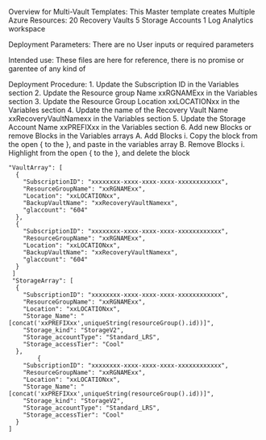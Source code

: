 Overview for Multi-Vault Templates:
This Master template creates Multiple Azure  Resources:
	20 Recovery Vaults 
  5 Storage Accounts 
  1 Log Analytics workspace
  
Deployment Parameters: 
	There are no User inputs or required parameters
  
Intended use:
  These files are here for reference, there is no promise or garentee of any kind of 
  
 
Deployment Procedure: 
	1.  Update the Subscription ID in the Variables section
  2.  Update the Resource group Name xxRGNAMExx in the Variables section
  3.  Update the Resource Group Location xxLOCATIONxx in the Variables section
  4.  Update the name of the Recovery Vault Name xxRecoveryVaultNamexx in the Variables section 
  5.  Update the Storage Account Name xxPREFIXxx in the Variables section
  6.  Add new Blocks or remove Blocks in the Variables arrays 
    A.  Add Blocks
      i.  Copy the block from the open { to the }, and paste in the variables array 
    B.  Remove Blocks
      i.  Highlight from the open { to the }, and delete the block 
  
    "VaultArray": [
      {
        "SubscriptionID": "xxxxxxxx-xxxx-xxxx-xxxx-xxxxxxxxxxxx",
        "ResourceGroupName": "xxRGNAMExx",
        "Location": "xxLOCATIONxx",
        "BackupVaultName": "xxRecoveryVaultNamexx",
        "glaccount": "604"
      },
      {
        "SubscriptionID": "xxxxxxxx-xxxx-xxxx-xxxx-xxxxxxxxxxxx",
        "ResourceGroupName": "xxRGNAMExx",
        "Location": "xxLOCATIONxx",
        "BackupVaultName": "xxRecoveryVaultNamexx",
        "glaccount": "604"
      }
     ]
     "StorageArray": [
      {
        "SubscriptionID": "xxxxxxxx-xxxx-xxxx-xxxx-xxxxxxxxxxxx",
        "ResourceGroupName": "xxRGNAMExx",
        "Location": "xxLOCATIONxx",
        "Storage_Name": "[concat('xxPREFIXxx',uniqueString(resourceGroup().id))]",
        "Storage_kind": "StorageV2",
        "Storage_accountType": "Standard_LRS",
        "Storage_accessTier": "Cool"
      },
            {
        "SubscriptionID": "xxxxxxxx-xxxx-xxxx-xxxx-xxxxxxxxxxxx",
        "ResourceGroupName": "xxRGNAMExx",
        "Location": "xxLOCATIONxx",
        "Storage_Name": "[concat('xxPREFIXxx',uniqueString(resourceGroup().id))]",
        "Storage_kind": "StorageV2",
        "Storage_accountType": "Standard_LRS",
        "Storage_accessTier": "Cool"
      }
    ]

